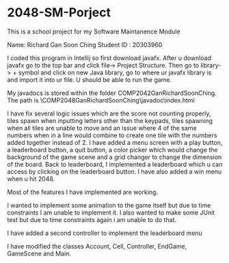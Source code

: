 # 2048-SM-Porject
This is a school project for my Software Maintanence Module

Name: Richard Gan Soon Ching
Student ID : 20303960

I coded this program in Intellij so first download javafx. After u download javafx go to the top bar and click 
file-> Project Structure. Then go to library-> + symbol and click on new Java library, go to where ur javafx library is
and import it into ur file. U should be able to run the game.

My javadocs is stored within the folder COMP2042GanRichardSoonChing. The path is \COMP2048GanRichardSoonChing\javadoc\index.html

I have fix several logic issues which are the score not counting properly, tiles spawn when inputting letters other than
the keypads, tiles spawning when all tiles are unable to move and an issue where 4 of the same numbers when in a
line would combine to create one tile with the numbers added together instead of 2. I have added a menu screen with a
play button, a leaderboard button, a quit button, a color picker which would change the background of the game scene and
a grid changer to change the dimension of the board. Back to leaderboard, I implemented a leaderboard which u can access
by clicking on the leaderboard button. I have also added a win menu when u hit 2048.

Most of the features I have implemented are working.

I wanted to implement some animation to the game itself but due to time constraints I am unable to implement it. I also wanted to make some JUnit test but due to time constraints again i am unable to do that.

I have added a second controller to implement the leaderboard menu

I have modified the classes Account, Cell, Controller, EndGame, GameScene and Main.
